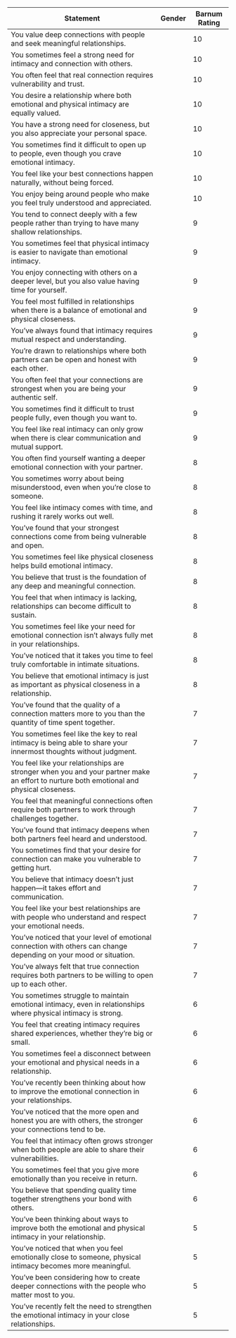 | Statement                                                                                                                    | Gender | Barnum Rating |
|------------------------------------------------------------------------------------------------------------------------------|--------|---------------|
| You value deep connections with people and seek meaningful relationships.                                                    |        | 10            |
| You sometimes feel a strong need for intimacy and connection with others.                                                    |        | 10            |
| You often feel that real connection requires vulnerability and trust.                                                        |        | 10            |
| You desire a relationship where both emotional and physical intimacy are equally valued.                                     |        | 10            |
| You have a strong need for closeness, but you also appreciate your personal space.                                           |        | 10            |
| You sometimes find it difficult to open up to people, even though you crave emotional intimacy.                              |        | 10            |
| You feel like your best connections happen naturally, without being forced.                                                  |        | 10            |
| You enjoy being around people who make you feel truly understood and appreciated.                                            |        | 10            |
| You tend to connect deeply with a few people rather than trying to have many shallow relationships.                          |        | 9             |
| You sometimes feel that physical intimacy is easier to navigate than emotional intimacy.                                     |        | 9             |
| You enjoy connecting with others on a deeper level, but you also value having time for yourself.                             |        | 9             |
| You feel most fulfilled in relationships when there is a balance of emotional and physical closeness.                        |        | 9             |
| You’ve always found that intimacy requires mutual respect and understanding.                                                 |        | 9             |
| You’re drawn to relationships where both partners can be open and honest with each other.                                    |        | 9             |
| You often feel that your connections are strongest when you are being your authentic self.                                   |        | 9             |
| You sometimes find it difficult to trust people fully, even though you want to.                                              |        | 9             |
| You feel like real intimacy can only grow when there is clear communication and mutual support.                              |        | 9             |
| You often find yourself wanting a deeper emotional connection with your partner.                                             |        | 8             |
| You sometimes worry about being misunderstood, even when you’re close to someone.                                            |        | 8             |
| You feel like intimacy comes with time, and rushing it rarely works out well.                                                |        | 8             |
| You’ve found that your strongest connections come from being vulnerable and open.                                            |        | 8             |
| You sometimes feel like physical closeness helps build emotional intimacy.                                                   |        | 8             |
| You believe that trust is the foundation of any deep and meaningful connection.                                              |        | 8             |
| You feel that when intimacy is lacking, relationships can become difficult to sustain.                                       |        | 8             |
| You sometimes feel like your need for emotional connection isn’t always fully met in your relationships.                     |        | 8             |
| You’ve noticed that it takes you time to feel truly comfortable in intimate situations.                                      |        | 8             |
| You believe that emotional intimacy is just as important as physical closeness in a relationship.                            |        | 8             |
| You’ve found that the quality of a connection matters more to you than the quantity of time spent together.                  |        | 7             |
| You sometimes feel like the key to real intimacy is being able to share your innermost thoughts without judgment.            |        | 7             |
| You feel like your relationships are stronger when you and your partner make an effort to nurture both emotional and physical closeness. |        |7             |
| You feel that meaningful connections often require both partners to work through challenges together.                        |        | 7             |
| You’ve found that intimacy deepens when both partners feel heard and understood.                                             |        | 7             |
| You sometimes find that your desire for connection can make you vulnerable to getting hurt.                                  |        | 7             |
| You believe that intimacy doesn’t just happen—it takes effort and communication.                                             |        | 7             |
| You feel like your best relationships are with people who understand and respect your emotional needs.                       |        | 7             |
| You’ve noticed that your level of emotional connection with others can change depending on your mood or situation.           |        | 7             |
| You’ve always felt that true connection requires both partners to be willing to open up to each other.                       |        | 7             |
| You sometimes struggle to maintain emotional intimacy, even in relationships where physical intimacy is strong.              |        | 6             |
| You feel that creating intimacy requires shared experiences, whether they’re big or small.                                   |        | 6             |
| You sometimes feel a disconnect between your emotional and physical needs in a relationship.                                 |        | 6             |
| You’ve recently been thinking about how to improve the emotional connection in your relationships.                          |        | 6             |
| You’ve noticed that the more open and honest you are with others, the stronger your connections tend to be.                  |        | 6             |
| You feel that intimacy often grows stronger when both people are able to share their vulnerabilities.                       |        | 6             |
| You sometimes feel that you give more emotionally than you receive in return.                                                |        | 6             |
| You believe that spending quality time together strengthens your bond with others.                                           |        | 6             |
| You’ve been thinking about ways to improve both the emotional and physical intimacy in your relationship.                    |        | 5             |
| You’ve noticed that when you feel emotionally close to someone, physical intimacy becomes more meaningful.                   |        | 5             |
| You’ve been considering how to create deeper connections with the people who matter most to you.                            |        | 5             |
| You’ve recently felt the need to strengthen the emotional intimacy in your close relationships.                              |        | 5             |
